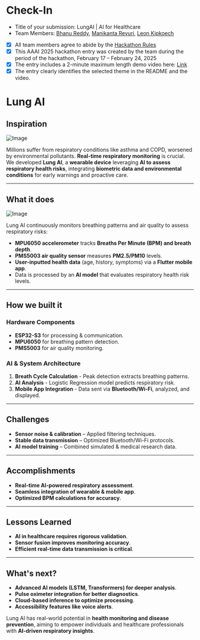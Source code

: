 # Check-In

- Title of your submission: LungAI | AI for Healthcare
- Team Members: [Bhanu Reddy](mailto:bhanureddychada@icloud.com), [Manikanta Revuri](mailto:manikantarevuri01@gmail.com), [Leon Kipkoech](mailto:leonkipkoech00@gmail.com)
- [x] All team members agree to abide by the [Hackathon Rules](https://aaai.org/conference/aaai/aaai-25/hackathon/)
- [x] This AAAI 2025 hackathon entry was created by the team during the period of the hackathon, February 17 – February 24, 2025
- [x] The entry includes a 2-minute maximum length demo video here: [Link](https://www.youtube.com/watch?v=71LhD6EkUO8)
- [x] The entry clearly identifies the selected theme in the README and the video.

# Lung AI
 
## Inspiration  
 
![Image](https://github.com/user-attachments/assets/9f539d19-ead1-42a7-bcad-df30dfe43e0c)
 
Millions suffer from respiratory conditions like asthma and COPD, worsened by environmental pollutants. **Real-time respiratory monitoring** is crucial. We developed **Lung AI**, a **wearable device** leveraging **AI to assess respiratory health risks**, integrating **biometric data and environmental conditions** for early warnings and proactive care.  
 
---
 
## What it does  
![Image](https://github.com/user-attachments/assets/32826b99-c2ca-4ccf-a6ce-a4ffb1f4c32e)
 
Lung AI continuously monitors breathing patterns and air quality to assess respiratory risks:
 
- **MPU6050 accelerometer** tracks **Breaths Per Minute (BPM) and breath depth**.  
- **PMS5003 air quality sensor** measures **PM2.5/PM10** levels.  
- **User-inputted health data** (age, history, symptoms) via a **Flutter mobile app**.  
- Data is processed by an **AI model** that evaluates respiratory health risk levels.  
 
---
 
## How we built it  
 
### **Hardware Components**  
- **ESP32-S3** for processing & communication.  
- **MPU6050** for breathing pattern detection.  
- **PMS5003** for air quality monitoring.  
 
### **AI & System Architecture**  
1. **Breath Cycle Calculation** - Peak detection extracts breathing patterns.  
2. **AI Analysis** - Logistic Regression model predicts respiratory risk.  
3. **Mobile App Integration** - Data sent via **Bluetooth/Wi-Fi**, analyzed, and displayed.  
 
---
 
## Challenges  
- **Sensor noise & calibration** – Applied filtering techniques.  
- **Stable data transmission** – Optimized Bluetooth/Wi-Fi protocols.  
- **AI model training** – Combined simulated & medical research data.  
 
---
 
## Accomplishments  
- **Real-time AI-powered respiratory assessment**.  
- **Seamless integration of wearable & mobile app**.  
- **Optimized BPM calculations for accuracy**.  
 
---
 
## Lessons Learned  
- **AI in healthcare requires rigorous validation**.  
- **Sensor fusion improves monitoring accuracy**.  
- **Efficient real-time data transmission is critical**.  
 
---
 
## What's next?  
- **Advanced AI models (LSTM, Transformers) for deeper analysis**.  
- **Pulse oximeter integration for better diagnostics**.  
- **Cloud-based inference to optimize processing**.  
- **Accessibility features like voice alerts**.  
 
Lung AI has real-world potential in **health monitoring and disease prevention**, aiming to empower individuals and healthcare professionals with **AI-driven respiratory insights**.
